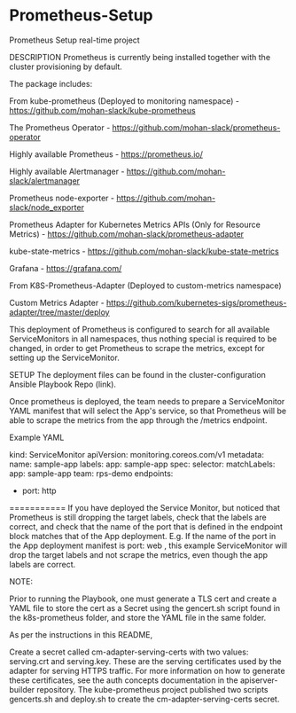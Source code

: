 # Prometheus-Setup
Prometheus Setup real-time project

DESCRIPTION
Prometheus is currently being installed together with the cluster provisioning by default.

The package includes:

From kube-prometheus (Deployed to monitoring namespace) - https://github.com/mohan-slack/kube-prometheus

The Prometheus Operator - https://github.com/mohan-slack/prometheus-operator

Highly available Prometheus - https://prometheus.io/

Highly available Alertmanager - https://github.com/mohan-slack/alertmanager

Prometheus node-exporter - https://github.com/mohan-slack/node_exporter

Prometheus Adapter for Kubernetes Metrics APIs (Only for Resource Metrics) - https://github.com/mohan-slack/prometheus-adapter

kube-state-metrics - https://github.com/mohan-slack/kube-state-metrics

Grafana - https://grafana.com/

From K8S-Prometheus-Adapter (Deployed to custom-metrics namespace)

Custom Metrics Adapter - https://github.com/kubernetes-sigs/prometheus-adapter/tree/master/deploy

This deployment of Prometheus is configured to search for all available ServiceMonitors in all namespaces, thus nothing special is required to be changed, in order to get Prometheus to scrape the metrics, except for setting up the ServiceMonitor.

SETUP
The deployment files can be found in the cluster-configuration Ansible Playbook Repo (link).

Once prometheus is deployed, the team needs to prepare a ServiceMonitor YAML manifest that will select the App's service, so that Prometheus will be able to scrape the metrics from the app through the /metrics endpoint.

  Example YAML

  kind: ServiceMonitor
apiVersion: monitoring.coreos.com/v1
metadata:
  name: sample-app
  labels:
    app: sample-app
spec:
  selector:
    matchLabels:
      app: sample-app
      team: rps-demo
  endpoints: 
  - port: http

===========
If you have deployed the Service Monitor, but noticed that Prometheus is still dropping the target labels, check that the labels are correct, and check that the name of the port that is defined in the endpoint block matches that of the App deployment. E.g. If the name of the port in the App deployment manifest is port: web , this example ServiceMonitor will drop the target labels and not scrape the metrics, even though the app labels are correct.

NOTE:

Prior to running the Playbook, one must generate a TLS cert and create a YAML file to store the cert as a Secret using the gencert.sh script found in the k8s-prometheus folder, and store the YAML file in the same folder.

As per the instructions in this README,

Create a secret called cm-adapter-serving-certs with two values: serving.crt and serving.key. These are the serving certificates used by the adapter for serving HTTPS traffic. For more information on how to generate these certificates, see the auth concepts documentation in the apiserver-builder repository. The kube-prometheus project published two scripts gencerts.sh and deploy.sh to create the cm-adapter-serving-certs secret.
